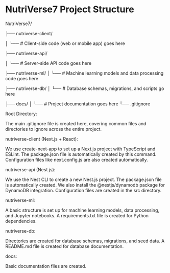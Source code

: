 # NutriVerse7 Project Structure

NutriVerse7/

├── nutriverse-client/

│   └── # Client-side code (web or mobile app) goes here


├── nutriverse-api/

│   └── # Server-side API code goes here



├── nutriverse-ml/
│   └── # Machine learning models and data processing code goes here


├── nutriverse-db/
│   └── # Database schemas, migrations, and scripts go here


├── docs/
│   └── # Project documentation goes here
└── .gitignore

Root Directory:

The main .gitignore file is created here, covering common files and directories to ignore across the entire project.

nutriverse-client (Next.js + React):

We use create-next-app to set up a Next.js project with TypeScript and ESLint.
The package.json file is automatically created by this command.
Configuration files like next.config.js are also created automatically.

nutriverse-api (Nest.js):

We use the Nest CLI to create a new Nest.js project.
The package.json file is automatically created.
We also install the @nestjs/dynamodb package for DynamoDB integration.
Configuration files are created in the src directory.

nutriverse-ml:

A basic structure is set up for machine learning models, data processing, and Jupyter notebooks.
A requirements.txt file is created for Python dependencies.

nutriverse-db:

Directories are created for database schemas, migrations, and seed data.
A README.md file is created for database documentation.

docs:

Basic documentation files are created.
